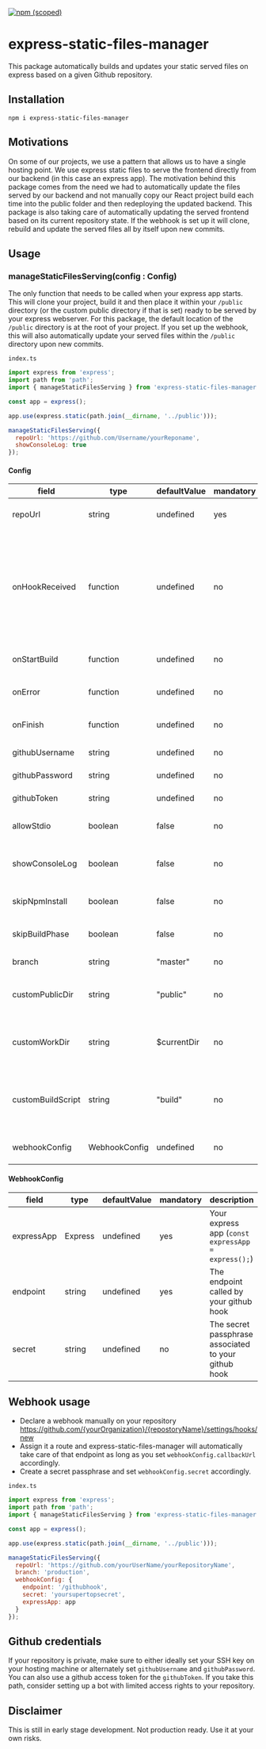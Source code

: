 [![npm (scoped)](https://img.shields.io/npm/v/express-static-files-manager.svg)](https://www.npmjs.com/package/express-static-files-manager)

# express-static-files-manager

This package automatically builds and updates your static served files on express based on a given Github repository.

## Installation

`npm i express-static-files-manager`

## Motivations

On some of our projects, we use a pattern that allows us to have a single hosting point. We use express static files to serve the frontend directly from our backend (in this case an express app). The motivation behind this package comes from the need we had to automatically update the files served by our backend and not manually copy our React project build each time into the public folder and then redeploying the updated backend. This package is also taking care of automatically updating the served frontend based on its current repository state. If the webhook is set up it will clone, rebuild and update the served files all by itself upon new commits.

## Usage

### manageStaticFilesServing(config : Config)

The only function that needs to be called when your express app starts.
This will clone your project, build it and then place it within your `/public` directory (or the custom public directory if that is set) ready to be served by your express webserver. For this package, the default location of the `/public` directory is at the root of your project. If you set up the webhook, this will also automatically update your served files within the `/public` directory upon new commits.

`index.ts`

```js
import express from 'express';
import path from 'path';
import { manageStaticFilesServing } from 'express-static-files-manager';

const app = express();

app.use(express.static(path.join(__dirname, '../public')));

manageStaticFilesServing({
  repoUrl: 'https://github.com/Username/yourReponame',
  showConsoleLog: true
});
```

#### Config

| **field**         | **type**      | **defaultValue** | **mandatory** | **description**                                                                                                           |
| ----------------- | ------------- | ---------------- | ------------- | ------------------------------------------------------------------------------------------------------------------------- |
| repoUrl           | string        | undefined        | yes           | Your repository's URL                                                                                                     |
| onHookReceived    | function      | undefined        | no            | Overwrites default express-static-files-manager hook controller passing express res, req and next fields to your function |
| onStartBuild      | function      | undefined        | no            | Function called on build start                                                                                            |
| onError           | function      | undefined        | no            | Function called on error                                                                                                  |
| onFinish          | function      | undefined        | no            | Function called on build finish                                                                                           |
| githubUsername    | string        | undefined        | no            | Your github username                                                                                                      |
| githubPassword    | string        | undefined        | no            | Your github password                                                                                                      |
| githubToken       | string        | undefined        | no            | Your github OAuth token                                                                                                   |
| allowStdio        | boolean       | false            | no            | Setting this to true will pipe to stdio                                                                                   |
| showConsoleLog    | boolean       | false            | no            | Setting this to true will log the whole process                                                                           |
| skipNpmInstall    | boolean       | false            | no            | If you wish to skip npm install phase                                                                                     |
| skipBuildPhase    | boolean       | false            | no            | If you wish to skip build phase                                                                                           |
| branch            | string        | "master"         | no            | Your branch name                                                                                                          |
| customPublicDir   | string        | "public"         | no            | The directory containing your public static files                                                                         |
| customWorkDir     | string        | \$currentDir     | no            | The directory where builds are generated and processed                                                                    |
| customBuildScript | string        | "build"          | no            | Set a custom script to use in your packages.json to build your files                                                      |
| webhookConfig     | WebhookConfig | undefined        | no            | The Github webhook config                                                                                                 |

#### WebhookConfig

| **field**  | **type** | **defaultValue** | **mandatory** | **description**                                      |
| ---------- | -------- | ---------------- | ------------- | ---------------------------------------------------- |
| expressApp | Express  | undefined        | yes           | Your express app (`const expressApp = express();`)   |
| endpoint   | string   | undefined        | yes           | The endpoint called by your github hook              |
| secret     | string   | undefined        | no            | The secret passphrase associated to your github hook |

## Webhook usage

- Declare a webhook manually on your repository https://github.com/{yourOrganization}/{repostoryName}/settings/hooks/new
- Assign it a route and express-static-files-manager will automatically take care of that endpoint as long as you set `webhookConfig.callbackUrl` accordingly.
- Create a secret passphrase and set `webhookConfig.secret` accordingly.

`index.ts`

```js
import express from 'express';
import path from 'path';
import { manageStaticFilesServing } from 'express-static-files-manager';

const app = express();

app.use(express.static(path.join(__dirname, '../public')));

manageStaticFilesServing({
  repoUrl: 'https://github.com/yourUserName/yourRepositoryName',
  branch: 'production',
  webhookConfig: {
    endpoint: '/githubhook',
    secret: 'yoursupertopsecret',
    expressApp: app
  }
});
```

## Github credentials

If your repository is private, make sure to either ideally set your SSH key on your hosting machine or alternately set `githubUsername` and `githubPassword`. You can also use a github access token for the `githubToken`. If you take this path, consider setting up a bot with limited access rights to your repository.

## Disclaimer

This is still in early stage development. Not production ready. Use it at your own risks.
